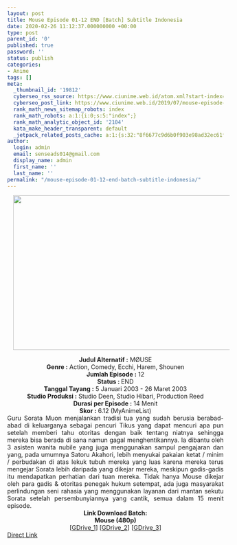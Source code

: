 ```yaml
---
layout: post
title: Mouse Episode 01-12 END [Batch] Subtitle Indonesia
date: 2020-02-26 11:12:37.000000000 +00:00
type: post
parent_id: '0'
published: true
password: ''
status: publish
categories:
- Anime
tags: []
meta:
  _thumbnail_id: '19812'
  cyberseo_rss_source: https://www.ciunime.web.id/atom.xml?start-index=1201&max-results=150
  cyberseo_post_link: https://www.ciunime.web.id/2019/07/mouse-episode-01-12-end-batch-subtitle.html
  rank_math_news_sitemap_robots: index
  rank_math_robots: a:1:{i:0;s:5:"index";}
  rank_math_analytic_object_id: '2104'
  kata_make_header_transparent: default
  _jetpack_related_posts_cache: a:1:{s:32:"8f6677c9d6b0f903e98ad32ec61f8deb";a:2:{s:7:"expires";i:1650214561;s:7:"payload";a:0:{}}}
author:
  login: admin
  email: senseads014@gmail.com
  display_name: admin
  first_name: ''
  last_name: ''
permalink: "/mouse-episode-01-12-end-batch-subtitle-indonesia/"
---
```

<div class="separator" style="clear: both; text-align: center;"><a href="https://1.bp.blogspot.com/-de--L8FhZlE/XSdK7mAAdyI/AAAAAAAAbgc/o4Gws6l6iU4dWCS3WPy8zIZr76cCI97FwCLcBGAs/s1600/Mouse.jpeg" imageanchor="1" style="margin-left: 1em; margin-right: 1em;"><img border="0" data-original-height="720" data-original-width="1280" height="360" src="{{ site.baseurl }}/assets/2020/02/Mouse.jpeg" width="640" /></a></div>
<p>
<div style="text-align: center;"><b>Judul</b><b><b> Alternatif</b> :</b> MØUSE</div>
<div style="text-align: center;"><b><b>Genre :</b></b> Action, Comedy, Ecchi, Harem, Shounen</div>
<div style="text-align: center;"><b>Jumlah Episode :</b> 12<br /><b>Status :&nbsp;</b>END<br /><b>Tanggal Tayang :</b> 5 Januari 2003 - 26 Maret 2003<br /><b>Studio Produksi :</b> Studio Deen, Studio Hibari, Production Reed<br /><b>Durasi per Episode :</b> 14 Menit</div>
<div style="text-align: center;"><b>Skor :</b> 6.12 (MyAnimeList)</div>
<div style="text-align: center;"></div>
<div style="text-align: justify;">Guru Sorata Muon menjalankan tradisi tua yang sudah berusia berabad-abad di keluarganya sebagai pencuri Tikus yang dapat mencuri apa pun setelah memberi tahu otoritas dengan baik tentang niatnya sehingga mereka bisa berada di sana namun gagal menghentikannya. Ia dibantu oleh 3 asisten wanita nubile yang juga menggunakan sampul pengajaran dan yang, pada umumnya Satoru Akahori, lebih menyukai pakaian ketat / minim / perbudakan di atas lekuk tubuh mereka yang luas karena mereka terus mengejar Sorata lebih daripada yang dikejar mereka, meskipun gadis-gadis itu mendapatkan perhatian dari tuan mereka. Tidak hanya Mouse dikejar oleh para gadis &amp; otoritas penegak hukum setempat, ada juga masyarakat perlindungan seni rahasia yang menggunakan layanan dari mantan sekutu Sorata setelah persembunyiannya yang cantik, semua dalam 15 menit episode.</div>
<div style="text-align: justify;"></div>
<div style="text-align: justify;"></div>
<div style="text-align: center;"><b>Link Download Batch:</b></div>
<div style="text-align: center;"><b>Mouse (480p)</b></div>
<div style="text-align: center;">[<a href="https://drive.google.com/uc?id=1ObpBKjXFoIeXlJUtfrHA-pQHxGC3FaF-" target="_blank" rel="noopener">GDrive_1</a>] [<a href="https://drive.google.com/uc?id=1bF5_p6Hs09TcgnYGyVS8Afcvq654t2ex" target="_blank" rel="noopener">GDrive_2</a>] [<a href="https://drive.google.com/uc?export=download&amp;id=0By9KbxiGZwfSODFDaTJIeHREb3c" target="_blank" rel="noopener">GDrive_3</a>]</div>
<link rel="stylesheet" href="https://cdnjs.cloudflare.com/ajax/libs/font-awesome/4.7.0/css/font-awesome.min.css" />
<div class="divbtn"> <a href="https://handymansurrender.com/fihup8buzv?key=94550f7ce39444073321dde3b8782f97" class="btn"><i class="fa fa-download"></i> Direct Link</a> </div>
